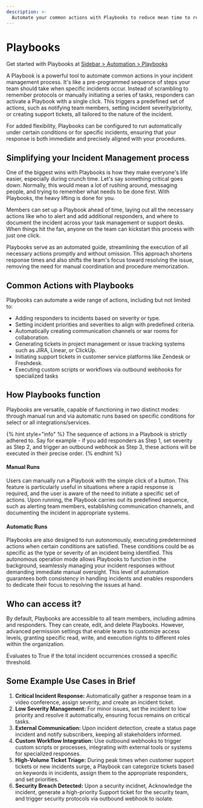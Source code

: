 ```yaml
---
description: >-
  Automate your common actions with Playbooks to reduce mean time to resolution.
---
```


# Playbooks

Get started with Playbooks at [Sidebar > Automation > Playbooks](https://app.spike.sh/automation/playbook)

A Playbook is a powerful tool to automate common actions in your incident management process. It's like a pre-programmed sequence of steps your team should take when specific incidents occur. Instead of scrambling to remember protocols or manually initiating a series of tasks, responders can activate a Playbook with a single click. This triggers a predefined set of actions, such as notifying team members, setting incident severity/priority, or creating support tickets, all tailored to the nature of the incident. 

For added flexibility, Playbooks can be configured to run automatically under certain conditions or for specific incidents, ensuring that your response is both immediate and precisely aligned with your procedures. 

## Simplifying your Incident Management process
One of the biggest wins with Playbooks is how they make everyone's life easier, especially during crunch time. Let's say something critical goes down. Normally, this would mean a lot of rushing around, messaging people, and trying to remember what needs to be done first. With Playbooks, the heavy lifting is done for you. 

Members can set up a Playbook ahead of time, laying out all the necessary actions like who to alert and add additional responders, and where to document the incident across your task management or support desks. When things hit the fan, anyone on the team can kickstart this process with just one click. 

Playbooks serve as an automated guide, streamlining the execution of all necessary actions promptly and without omission. This approach shortens response times and also shifts the team's focus toward resolving the issue, removing the need for manual coordination and procedure memorization.

## Common Actions with Playbooks

Playbooks can automate a wide range of actions, including but not limited to:

- Adding responders to incidents based on severity or type.
- Setting incident priorities and severities to align with predefined criteria.
- Automatically creating communication channels or war rooms for collaboration.
- Generating tickets in project management or issue tracking systems such as JIRA, Linear, or ClickUp.
- Initiating support tickets in customer service platforms like Zendesk or Freshdesk.
- Executing custom scripts or workflows via outbound webhooks for specialized tasks

## How Playbooks function

Playbooks are versatile, capable of functioning in two distinct modes: through manual run and via automatic runs based on specific conditions for select or all integrations/services.

{% hint style="info" %}
The sequence of actions in a Playbook is strictly adhered to. Say for example - if you add responders as Step 1, set severity as Step 2, and trigger an outbound webhook as Step 3, these actions will be executed in their precise order.
{% endhint %}

#### Manual Runs
Users can manually run a Playbook with the simple click of a button. This feature is particularly useful in situations where a rapid response is required, and the user is aware of the need to initiate a specific set of actions. Upon running, the Playbook carries out its predefined sequence, such as alerting team members, establishing communication channels, and documenting the incident in appropriate systems.

#### Automatic Runs
Playbooks are also designed to run autonomously, executing predetermined actions when certain conditions are satisfied. These conditions could be as specific as the type or severity of an incident being identified. This autonomous operation mode allows Playbooks to function in the background, seamlessly managing your incident responses without demanding immediate manual oversight. This level of automation guarantees both consistency in handling incidents and enables responders to dedicate their focus to resolving the issues at hand.


## Who can access it?

By default, Playbooks are accessible to all team members, including admins and responders. They can create, edit, and delete Playbooks. However, advanced permission settings that enable teams to customize access levels, granting specific read, write, and execution rights to different roles within the organization.

Evaluates to True if the total incident occurrences crossed a specific threshold.

## Some Example Use Cases in Brief
1. **Critical Incident Response:** Automatically gather a response team in a video conference, assign severity, and create an incident ticket.
2. **Low Severity Management:** For minor issues, set the incident to low priority and resolve it automatically, ensuring focus remains on critical tasks.
3. **External Communication:** Upon incident detection, create a status page incident and notify subscribers, keeping all stakeholders informed.
4. **Custom Workflow Integration:** Use outbound webhooks to trigger custom scripts or processes, integrating with external tools or systems for specialized responses.
5. **High-Volume Ticket Triage:** During peak times when customer support tickets or new incidents surge, a Playbook can categorize tickets based on keywords in incidents, assign them to the appropriate responders, and set priorities.
6. **Security Breach Detected:** Upon a security incidnet, Acknowledge the incident, generate a high-priority Support ticket for the security team, and trigger security protocols via outbound webhook to isolate.
